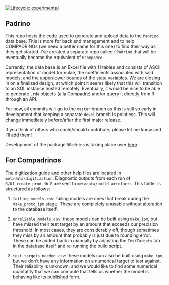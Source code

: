 
<!-- README.md is generated from README.Rmd. Please edit that file -->

[![Lifecycle:
experimental](https://img.shields.io/badge/lifecycle-experimental-orange.svg)](https://www.tidyverse.org/lifecycle/#experimental)

## Padrino

This repo hosts the code used to generate and upload data to the
`Padrino` data base. This is more for back end management and to help
COMPADRINOs (we need a better name for this one) to find their way as
they get started. I’ve created a separate repo called `RPadrino` that
will be eventually become the equivalent of `Rcompadre`.

Currently, the data base is an Excel file with 11 tables and consists of
ASCII representation of model formulae, the coefficients associated with
said models, and the upper/lower bounds of the state variables. We are
closing in on a finalized design, at which point it seems likely that
this will transition to an SQL instance hosted remotely. Eventually, it
would be nice to be able to generate `.rda` objects (a la Compadre)
and/or query it directly from R through an API.

For now, all commits will go to the `master` branch as this is still so
early in development that keeping a separate `devel` branch is
pointless. This will change immediately before/after the first major
release.

If you think of others who could/should contribute, please let me know
and I’ll add them!

Development of the package `RPadrino` is taking place over
[here](https://github.com/levisc8/RPadrino).

## For Compadrinos

The digitization guide and other help files are located in
`metadata/digitization`. Diagnostic outputs from each run of
`R/01_create_prod_db.R` are sent to `metadata/build_artefacts`. This
folder is structured as follows:

1.  `failing_models.csv`: failing models are ones that break during the
    `make_proto_ipm` stage. These are completely unusable without
    alteration to the database itself.

2.  `unreliable_models.csv`: these models can be built using `make_ipm`,
    but have missed their test target by an amount that exceeds our
    precision threshold. In most cases, they are considerably off,
    though sometimes they miss by an amount that probably is just due to
    rounding error. These can be added back in manually by adjusting the
    `TestTargets` tab in the database itself and re-running the build
    script.

3.  `test_targets_needed.csv`: these models can also be built using
    `make_ipm`, but we don’t have any information on a numerical target
    to test against. Their reliability is unknown, and we would like to
    find some numerical quantatity that we can compute that tells us
    whether the model is behaving like its published form.
